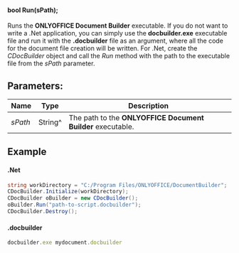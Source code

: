 #### bool Run(sPath);

Runs the **ONLYOFFICE Document Builder** executable. If you do not want to write a .Net application, you can simply use the **docbuilder.exe** executable file and run it with the **.docbuilder** file as an argument, where all the code for the document file creation will be written. For .Net, create the *CDocBuilder* object and call the *Run* method with the path to the executable file from the *sPath* parameter.

## Parameters:

| Name    | Type    | Description                                                 |
| ------- | ------- | ----------------------------------------------------------- |
| *sPath* | String^ | The path to the **ONLYOFFICE Document Builder** executable. |

## Example

#### .Net

```c#
string workDirectory = "C:/Program Files/ONLYOFFICE/DocumentBuilder";
CDocBuilder.Initialize(workDirectory);
CDocBuilder oBuilder = new CDocBuilder();
oBuilder.Run("path-to-script.docbuilder");
CDocBuilder.Destroy();
```

#### .docbuilder

```js
docbuilder.exe mydocument.docbuilder
```
